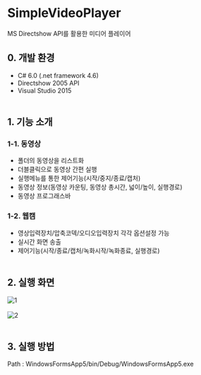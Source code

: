 # SimpleVideoPlayer
MS Directshow API를 활용한 미디어 플레이어

## 0. 개발 환경
- C# 6.0 (.net framework 4.6)
- Directshow 2005 API
- Visual Studio 2015
  </br>
  </br>
## 1. 기능 소개

### 1-1. 동영상
- 폴더의 동영상을 리스트화
- 더블클릭으로 동영상 간편 실행
- 실행메뉴를 통한 제어기능(시작/중지/종료/캡처)
- 동영상 정보(동영상 카운팅, 동영상 총시간, 넓이/높이, 실행경로)
- 동영상 프로그래스바
### 1-2. 웹캠
- 영상입력장치/압축코덱/오디오입력장치 각각 옵션설정 가능
- 실시간 화면 송출
- 제어기능(시작/종료/캡처/녹화시작/녹화종료, 실행경로)
  </br>
  </br>
## 2. 실행 화면
![1](https://github.com/7hvrches/SimpleVideoPlayer/assets/14012685/69852e63-6619-42a1-b97d-ecf760e2d5df)
  </br>
  </br>
![2](https://github.com/7hvrches/SimpleVideoPlayer/assets/14012685/b2b61e39-3d19-42e5-b3f5-61189699d477)
  </br>
  </br>
## 3. 실행 방법
Path : WindowsFormsApp5/bin/Debug/WindowsFormsApp5.exe
